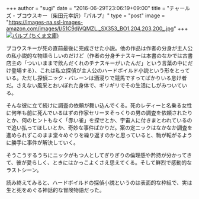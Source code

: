 +++
author = "sugi"
date = "2016-06-29T23:06:19+09:00"
title = "チャールズ・ブコウスキー（柴田元幸訳）『パルプ』"
type = "post"
image = "https://images-na.ssl-images-amazon.com/images/I/51C9djVQMZL._SX353_BO1,204,203,200_.jpg"
+++
<a href="http://www.amazon.co.jp/exec/obidos/ASIN/4480433473/chezsugi-22/ref=nosim/" name="amazletlink" target="_blank"><img src="http://ecx.images-amazon.com/images/I/51C9djVQMZL.jpg" alt="パルプ (ちくま文庫)" style="border: none;" class="alignleft" /></a>

ブコウスキーが死の直前最後に完成させた小説。他の作品は作者の分身が主人公の私小説的な物語らしいのだけど（作者の分身チナスキーは本書のなかでは古書店主の「ついいままで飲んだくれのチナスキーがいたんだ」という言葉の中にだけ登場する）、これは私立探偵が主人公のハードボイルド小説という形をとっている。ただし探偵ニック・バレーンは酒浸りで競馬ですってばかりいる怠け者だ。さえない風采とおいぼれた身体で、ギリギリでその生活にしがみついている。

そんな彼に立て続けに調査の依頼が舞い込んでくる。死のレディーと名乗る女性に何年も前に死んでいるはずの作家セリーヌそっくりの男の調査を依頼されたりとか、何のヒントもなく「赤い雀」を探せとか、宇宙人に付きまとわれているので追い払ってほしいとか、奇妙な事件ばかりだ。案の定ニックはなかなか調査を進められずこのまま堂々めぐりを繰り返すのかと思っていると、駒が転がるように勝手に事件が解決していく。

そうこうするうちにニックがもつ人としてぎりぎりの倫理感や矜持が分かってきて、彼が愛らしく、ときにはかっこよくさえ思えてくる。そして鮮烈で感動的なラストシーン。

読み終えてみると、ハードボイルドの探偵小説というのは表面的な枠組で、実は生と死をめぐる神話的な冒険物語だった。
